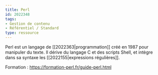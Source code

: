 ```yaml
---
title: Perl
id: 2022348
tags:
- Gestion de contenu
- Référentiel / Standard
type: ressource
---
```


Perl est un langage de [[2022363|programmation]] créé en 1987 pour manipuler du texte. Il dérive du langage C et des scripts Shell, et intègre dans sa syntaxe les [[2022155|expressions régulières]].

Formation : <https://formation-perl.fr/guide-perl.html>

